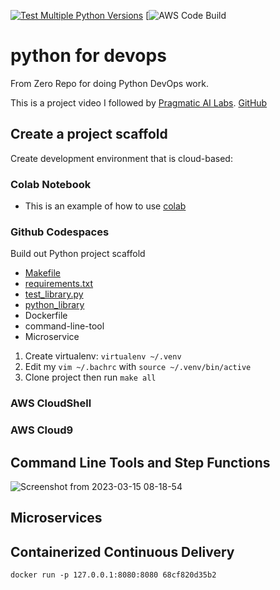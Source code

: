 [![Test Multiple Python Versions](https://github.com/TylerDev16/python-for-devops/actions/workflows/main.yml/badge.svg)](https://github.com/TylerDev16/python-for-devops/actions/workflows/main.yml)
[![AWS Code Build](https://codebuild.us-east-1.amazonaws.com/badges?uuid=eyJlbmNyeXB0ZWREYXRhIjoiaU44dnoxOUNmSVBmNnY3b0trMzhidE9RQkdCQjNoWkMxOEFBWG0ycU40UmVNKzRQRGprU3paZ1YwdFc3Mk44Q01MZzBlYlJtMU5ZS1prNmlPOEx5anFRPSIsIml2UGFyYW1ldGVyU3BlYyI6InM1c1FveW9QVERqNzdZSWIiLCJtYXRlcmlhbFNldFNlcmlhbCI6MX0%3D&branch=main)

# python for devops

 From Zero Repo for doing Python DevOps work.
 
 This is a project video I followed by [Pragmatic AI Labs](https://www.youtube.com/watch?v=kwZNpieUreA&t=7371s). [GitHub](https://github.com/noahgift/python-for-devops-may-2022)

## Create a project scaffold

Create development environment that is cloud-based: 

### Colab Notebook

* This is an example of how to use [colab](https://github.com/TylerDev16/python-for-devops/blob/main/getting_started_python.ipynb)

### Github Codespaces 

Build out Python project scaffold

* [Makefile](https://github.com/TylerDev16/python-for-devops/blob/main/Makefile)
* [requirements.txt](https://github.com/TylerDev16/python-for-devops/blob/main/requirements.txt)
* [test_library.py](https://github.com/TylerDev16/python-for-devops/blob/main/test_devopslib.py)
* [python_library](https://github.com/TylerDev16/python-for-devops/tree/main/devopslib)
* Dockerfile
* command-line-tool
* Microservice

1. Create virtualenv: `virtualenv ~/.venv`
2. Edit my `vim ~/.bachrc` with `source ~/.venv/bin/active`
3. Clone project then run `make all`


### AWS CloudShell

### AWS Cloud9

## Command Line Tools and Step Functions
![Screenshot from 2023-03-15 08-18-54](https://user-images.githubusercontent.com/97607018/225307110-33519380-84f5-4ec7-8980-024b233cc6a7.png)


## Microservices

## Containerized Continuous Delivery


`docker run -p 127.0.0.1:8080:8080 68cf820d35b2`